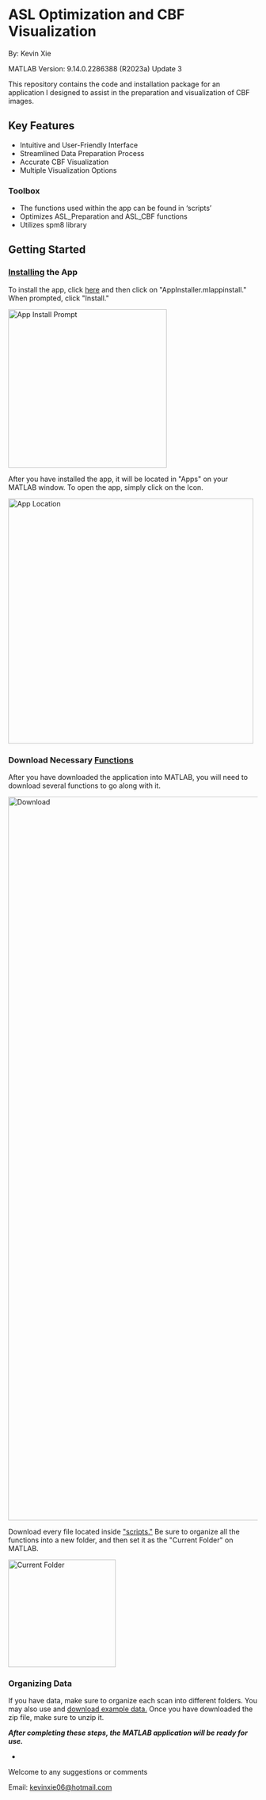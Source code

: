 # ASL Optimization and CBF Visualization
By: Kevin Xie

MATLAB Version: 9.14.0.2286388 (R2023a) Update 3

This repository contains the code and installation package for an application I designed to assist in the preparation and visualization of CBF images.

## Key Features
  - Intuitive and User-Friendly Interface
  - Streamlined Data Preparation Process
  - Accurate CBF Visualization
  - Multiple Visualization Options

### Toolbox
  - The functions used within the app can be found in ‘scripts’
  - Optimizes ASL_Preparation and ASL_CBF functions
  - Utilizes spm8 library

## Getting Started
### [Installing](https://github.com/kevineix/ASL-Optimization-and-CBF-Visualization/tree/main/Install) the App

To install the app, click [here](https://github.com/kevineix/ASL-Optimization-and-CBF-Visualization/tree/main/Install) and then click on "AppInstaller.mlappinstall." When prompted, click "Install."

<img width="320" alt="App Install Prompt" src="https://github.com/kevineix/ASL-Optimization-and-CBF-Visualization/assets/135569406/681f2cea-7a20-4521-9f8e-ab60088ae092">

After you have installed the app, it will be located in "Apps" on your MATLAB window. To open the app, simply click on the Icon.

<img width="495" alt="App Location" src="https://github.com/kevineix/ASL-Optimization-and-CBF-Visualization/assets/135569406/5cc0101e-930f-434c-8d98-9634efb7d40f">

### Download Necessary [Functions](https://github.com/kevineix/ASL-Optimization-and-CBF-Visualization/tree/main/scripts)
After you have downloaded the application into MATLAB, you will need to download several functions to go along with it.

<img width="1461" alt="Download" src="https://github.com/kevineix/ASL-Optimization-and-CBF-Visualization/assets/135569406/b34f0749-eb11-4cd2-b06d-b4def64611c8">

Download every file located inside ["scripts."](https://github.com/kevineix/ASL-Optimization-and-CBF-Visualization/tree/main/scripts) Be sure to organize all the functions into a new folder, and then set it as the "Current Folder" on MATLAB.

<img width="217" alt="Current Folder" src="https://github.com/kevineix/ASL-Optimization-and-CBF-Visualization/assets/135569406/eb03d9e2-9d5a-4ebc-865a-309427c22e59">

### Organizing Data

If you have data, make sure to organize each scan into different folders. You may also use and [download example data.](https://github.com/kevineix/ASL-Optimization-and-CBF-Visualization/blob/main/SampleData.zip) Once you have downloaded the zip file, make sure to unzip it.

***After completing these steps, the MATLAB application will be ready for use.***

-

Welcome to any suggestions or comments

Email: kevinxie06@hotmail.com
